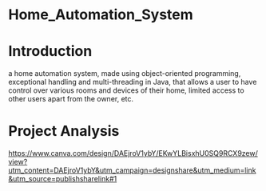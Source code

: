 # Home_Automation_System

# Introduction

a home automation system, made using object-oriented programming, exceptional handling and multi-threading in Java, that allows a user to have control over various rooms and devices of their home, limited access to other users apart from the owner, etc.


# Project Analysis 
https://www.canva.com/design/DAEjroV1ybY/EKwYLBisxhU0SQ9RCX9zew/view?utm_content=DAEjroV1ybY&utm_campaign=designshare&utm_medium=link&utm_source=publishsharelink#1
